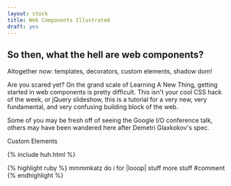 ```yaml
---
layout: stock
title: Web Components Illustrated
draft: yes
---
```


## So then, what the hell are web components? ##

Altogether now: templates, decorators, custom elements, shadow dom!

Are you scared yet? On the grand scale of Learning A New Thing, getting started in web components is pretty difficult. This isn't your cool CSS hack of the week, or jQuery slideshow, this is a tutorial for a very new, very fundamental, and very confusing building block of the web.

Some of you may be fresh off of seeing the Google I/O conference talk, others may have been wandered here after Demetri Glaxkokov's spec.

Custom Elements

{% include huh.html %}



{% highlight ruby %}
mmmmkatz
do i for |looop|
  stuff
  more stuff
#comment
{% endhighlight %}
